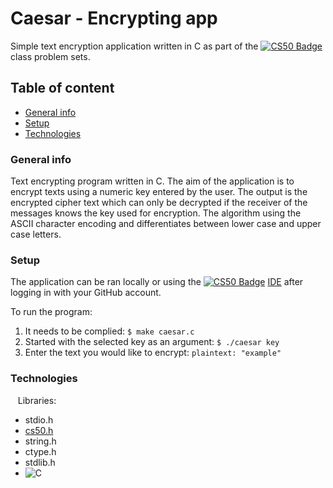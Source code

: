 Caesar - Encrypting app
==== 

Simple text encryption application written in C as part of the [![CS50 Badge](https://img.shields.io/badge/-CS50-red)](https://cs50.harvard.edu) class problem sets.

Table of content
----
* [General info](#general-info)
* [Setup](#setup)
* [Technologies](#technologies)

### General info

Text encrypting program written in C. The aim of the application is to encrypt texts using a numeric key entered by the user. The output is the encrypted cipher text which can only be decrypted if the receiver of the messages knows the key used for encryption. The algorithm using the ASCII character encoding and differentiates between lower case and upper case letters.


### Setup

The application can be ran locally or using the [![CS50 Badge](https://img.shields.io/badge/-CS50-red)](https://cs50.harvard.edu) <a href="https://ide.cs50.io">IDE</a> after logging in with your GitHub account.

To run the program:
 1. It needs to be complied: `$ make caesar.c`
 2. Started with the selected key as an argument: `$ ./caesar key`
 3. Enter the text you would like to encrypt: `plaintext: "example"`
 
### Technologies
 
 Libraries:
 * stdio.h
 * <a href="https://github.com/cs50/libcs50">cs50.h</a>
 * string.h
 * ctype.h
 * stdlib.h
 * <img alt="C" src="https://img.shields.io/badge/c%20-%2300599C.svg?&style=for-the-badge&logo=c&logoColor=white"/>
